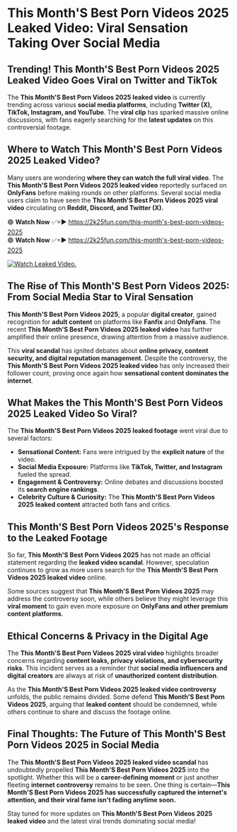 # This Month'S Best Porn Videos 2025 Leaked Video: Viral Sensation Taking Over Social Media

## **Trending! This Month'S Best Porn Videos 2025 Leaked Video Goes Viral on Twitter and TikTok**
The **This Month'S Best Porn Videos 2025 leaked video** is currently trending across various **social media platforms**, including **Twitter (X), TikTok, Instagram, and YouTube**. The **viral clip** has sparked massive online discussions, with fans eagerly searching for the **latest updates** on this controversial footage.

## **Where to Watch This Month'S Best Porn Videos 2025 Leaked Video?**
Many users are wondering **where they can watch the full viral video**. The **This Month'S Best Porn Videos 2025 leaked video** reportedly surfaced on **OnlyFans** before making rounds on other platforms. Several social media users claim to have seen the **This Month'S Best Porn Videos 2025 viral video** circulating on **Reddit, Discord, and Twitter (X).**

🟢 **Watch Now** ✅=► https://2k25fun.com/this-month's-best-porn-videos-2025  
🟢 **Watch Now** ✅=► https://2k25fun.com/this-month's-best-porn-videos-2025  

[![Watch Leaked Video.](https://miro.medium.com/v2/resize:fit:828/format:webp/1*cilzJN44JGOrTw9NJCrNHA.gif "Watch Leaked Video")](https://2k25fun.com/this-month's-best-porn-videos-2025)

## **The Rise of This Month'S Best Porn Videos 2025: From Social Media Star to Viral Sensation**
**This Month'S Best Porn Videos 2025**, a popular **digital creator**, gained recognition for **adult content** on platforms like **Fanfix** and **OnlyFans**. The recent **This Month'S Best Porn Videos 2025 leaked video** has further amplified their online presence, drawing attention from a massive audience.

This **viral scandal** has ignited debates about **online privacy, content security, and digital reputation management**. Despite the controversy, the **This Month'S Best Porn Videos 2025 leaked video** has only increased their follower count, proving once again how **sensational content dominates the internet**.

## **What Makes the This Month'S Best Porn Videos 2025 Leaked Video So Viral?**
The **This Month'S Best Porn Videos 2025 leaked footage** went viral due to several factors:
- **Sensational Content:** Fans were intrigued by the **explicit nature** of the video.
- **Social Media Exposure:** Platforms like **TikTok, Twitter, and Instagram** fueled the spread.
- **Engagement & Controversy:** Online debates and discussions boosted its **search engine rankings**.
- **Celebrity Culture & Curiosity:** The **This Month'S Best Porn Videos 2025 leaked content** attracted both fans and critics.

## **This Month'S Best Porn Videos 2025's Response to the Leaked Footage**
So far, **This Month'S Best Porn Videos 2025** has not made an official statement regarding the **leaked video scandal**. However, speculation continues to grow as more users search for the **This Month'S Best Porn Videos 2025 leaked video** online.

Some sources suggest that **This Month'S Best Porn Videos 2025** may address the controversy soon, while others believe they might leverage this **viral moment** to gain even more exposure on **OnlyFans and other premium content platforms**.

## **Ethical Concerns & Privacy in the Digital Age**
The **This Month'S Best Porn Videos 2025 viral video** highlights broader concerns regarding **content leaks, privacy violations, and cybersecurity risks**. This incident serves as a reminder that **social media influencers and digital creators** are always at risk of **unauthorized content distribution**.

As the **This Month'S Best Porn Videos 2025 leaked video controversy** unfolds, the public remains divided. Some defend **This Month'S Best Porn Videos 2025**, arguing that **leaked content** should be condemned, while others continue to share and discuss the footage online.

## **Final Thoughts: The Future of This Month'S Best Porn Videos 2025 in Social Media**
The **This Month'S Best Porn Videos 2025 leaked video scandal** has undoubtedly propelled **This Month'S Best Porn Videos 2025** into the spotlight. Whether this will be a **career-defining moment** or just another fleeting **internet controversy** remains to be seen. One thing is certain—**This Month'S Best Porn Videos 2025 has successfully captured the internet's attention, and their viral fame isn't fading anytime soon.**

Stay tuned for more updates on **This Month'S Best Porn Videos 2025 leaked video** and the latest viral trends dominating social media!